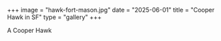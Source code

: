 +++
image = "hawk-fort-mason.jpg"
date = "2025-06-01"
title = "Cooper Hawk in SF"
type = "gallery"
+++

A Cooper Hawk
